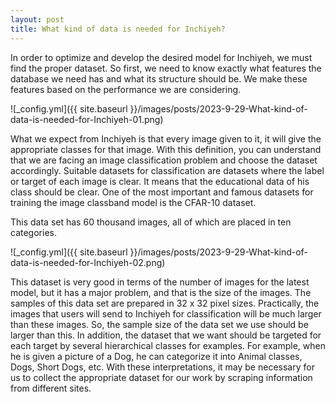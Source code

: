 ```yaml
---
layout: post
title: What kind of data is needed for Inchiyeh?
---
```


In order to optimize and develop the desired model for Inchiyeh, we must find the proper dataset. So first, we need to know exactly what features the database we need has and what its structure should be. We make these features based on the performance we are considering.

![_config.yml]({{ site.baseurl }}/images/posts/2023-9-29-What-kind-of-data-is-needed-for-Inchiyeh-01.png)

What we expect from Inchiyeh is that every image given to it, it will give the appropriate classes for that image. With this definition, you can understand that we are facing an image classification problem and choose the dataset accordingly. Suitable datasets for classification are datasets where the label or target of each image is clear. It means that the educational data of his class should be clear. One of the most important and famous datasets for training the image classband model is the CFAR-10 dataset.

This data set has 60 thousand images, all of which are placed in ten categories.

![_config.yml]({{ site.baseurl }}/images/posts/2023-9-29-What-kind-of-data-is-needed-for-Inchiyeh-02.png)
 
This dataset is very good in terms of the number of images for the latest model, but it has a major problem, and that is the size of the images. The samples of this data set are prepared in 32 x 32 pixel sizes. Practically, the images that users will send to Inchiyeh for classification will be much larger than these images. So, the sample size of the data set we use should be larger than this. In addition, the dataset that we want should be targeted for each target by several hierarchical classes for examples. For example, when he is given a picture of a Dog, he can categorize it into Animal classes, Dogs, Short Dogs, etc. With these interpretations, it may be necessary for us to collect the appropriate dataset for our work by scraping information from different sites.

